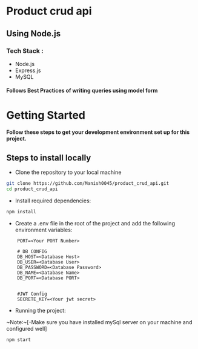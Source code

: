 # Product crud api

## Using Node.js

### Tech Stack :

- Node.js
- Express.js
- MySQL

#### Follows Best Practices of writing queries using model form

# Getting Started

#### Follow these steps to get your development environment set up for this project.

## Steps to install locally

- Clone the repository to your local machine

```bash
git clone https://github.com/Manish0045/product_crud_api.git
cd product_crud_api
```

- Install required dependencies:

```bash
npm install
```

- Create a .env file in the root of the project and add the following environment variables:

```
    PORT=<Your PORT Number>

    # DB CONFIG
    DB_HOST=<Database Host>
    DB_USER=<Database User>
    DB_PASSWORD=<Database Password>
    DB_NAME=<Database Name>
    DB_PORT=<Database PORT>


    #JWT Config
    SECRETE_KEY=<Your jwt secret>
```

- Running the project:

~Note:~[-Make sure you have installed mySql server on your machine and configured well]

```bash
npm start
```
